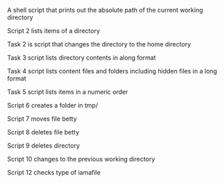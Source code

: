A shell script that prints out the absolute path of the current working directory

Script 2 lists items of a directory

Task 2 is script that changes the directory to the home directory

Task 3 script lists directory contents in along format

Task 4 script lists content files and folders including hidden files in a long format

Task 5 script lists items in a numeric order

Script 6 creates a folder in tmp/

Script 7 moves file betty

Script 8 deletes file betty 

Script 9 deletes directory

Script 10 changes to the previous working directory



Script 12 checks type of iamafile
